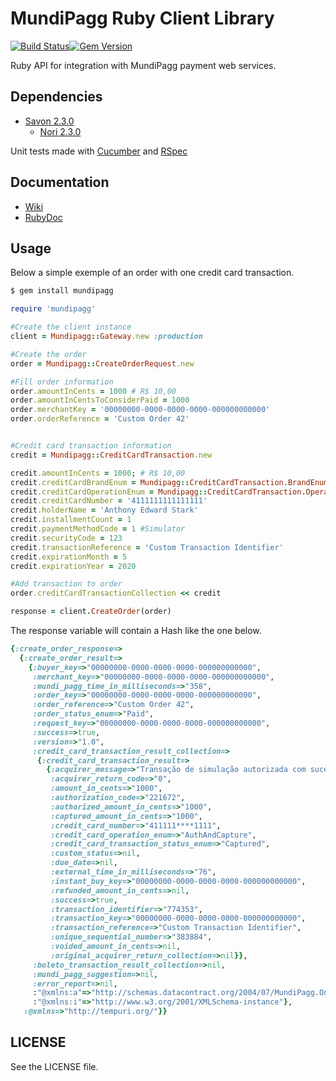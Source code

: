 MundiPagg Ruby Client Library
====================

[![Build Status](https://travis-ci.org/mundipagg/mundipagg-ruby-api.png?branch=master)](https://travis-ci.org/mundipagg/mundipagg-ruby-api)[![Gem Version](https://badge.fury.io/rb/mundipagg.png)](http://badge.fury.io/rb/mundipagg)

Ruby API for integration with MundiPagg payment web services.

## Dependencies
* [Savon 2.3.0](http://savonrb.com/version2/)
	* [Nori 2.3.0](https://github.com/savonrb/nori)

Unit tests made with [Cucumber](https://github.com/cucumber/cucumber) and [RSpec](https://github.com/rspec/rspec)

## Documentation
* [Wiki](https://github.com/mundipagg/mundipagg-ruby-api/wiki)
* [RubyDoc](http://rubydoc.info/github/mundipagg/mundipagg-ruby-api/)


## Usage
Below a simple exemple of an order with one credit card transaction.

```sh
$ gem install mundipagg
```

```ruby
require 'mundipagg'

#Create the client instance
client = Mundipagg::Gateway.new :production

#Create the order
order = Mundipagg::CreateOrderRequest.new

#Fill order information
order.amountInCents = 1000 # R$ 10,00
order.amountInCentsToConsiderPaid = 1000
order.merchantKey = '00000000-0000-0000-0000-000000000000'
order.orderReference = 'Custom Order 42'


#Credit card transaction information
credit = Mundipagg::CreditCardTransaction.new

credit.amountInCents = 1000; # R$ 10,00
credit.creditCardBrandEnum = Mundipagg::CreditCardTransaction.BrandEnum[:Visa]
credit.creditCardOperationEnum = Mundipagg::CreditCardTransaction.OperationEnum[:AuthAndCapture]
credit.creditCardNumber = '4111111111111111'
credit.holderName = 'Anthony Edward Stark'
credit.installmentCount = 1
credit.paymentMethodCode = 1 #Simulator
credit.securityCode = 123
credit.transactionReference = 'Custom Transaction Identifier'
credit.expirationMonth = 5
credit.expirationYear = 2020

#Add transaction to order
order.creditCardTransactionCollection << credit

response = client.CreateOrder(order)
```

The response variable will contain a Hash like the one below.

```ruby
{:create_order_response=>
  {:create_order_result=>
    {:buyer_key=>"00000000-0000-0000-0000-000000000000",
     :merchant_key=>"00000000-0000-0000-0000-000000000000",
     :mundi_pagg_time_in_milliseconds=>"358",
     :order_key=>"00000000-0000-0000-0000-000000000000",
     :order_reference=>"Custom Order 42",
     :order_status_enum=>"Paid",
     :request_key=>"00000000-0000-0000-0000-000000000000",
     :success=>true,
     :version=>"1.0",
     :credit_card_transaction_result_collection=>
      {:credit_card_transaction_result=>
        {:acquirer_message=>"Transação de simulação autorizada com sucesso",
         :acquirer_return_code=>"0",
         :amount_in_cents=>"1000",
         :authorization_code=>"221672",
         :authorized_amount_in_cents=>"1000",
         :captured_amount_in_cents=>"1000",
         :credit_card_number=>"411111****1111",
         :credit_card_operation_enum=>"AuthAndCapture",
         :credit_card_transaction_status_enum=>"Captured",
         :custom_status=>nil,
         :due_date=>nil,
         :external_time_in_milliseconds=>"76",
         :instant_buy_key=>"00000000-0000-0000-0000-000000000000",
         :refunded_amount_in_cents=>nil,
         :success=>true,
         :transaction_identifier=>"774353",
         :transaction_key=>"00000000-0000-0000-0000-000000000000",
         :transaction_reference=>"Custom Transaction Identifier",
         :unique_sequential_number=>"383884",
         :voided_amount_in_cents=>nil,
         :original_acquirer_return_collection=>nil}},
     :boleto_transaction_result_collection=>nil,
     :mundi_pagg_suggestion=>nil,
     :error_report=>nil,
     :"@xmlns:a"=>"http://schemas.datacontract.org/2004/07/MundiPagg.One.Service.DataContracts",
     :"@xmlns:i"=>"http://www.w3.org/2001/XMLSchema-instance"},
   :@xmlns=>"http://tempuri.org/"}}
```


## LICENSE
See the LICENSE file.
